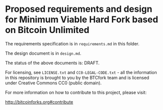 Proposed requirements and design for Minimum Viable Hard Fork based on Bitcoin Unlimited
========================================================================================

The requirements specification is in `requirements.md` in this folder.

The design document is in `design.md`.

The status of the above documents is: DRAFT.

For licensing, see `LICENSE.txt` and `CC0-LEGAL-CODE.txt` - all the
information in this repository is brought to you by the BTCfork team
and is licensed under Creative Commons CC0 (public domain).

For more information on how to contribute to this project, please visit:

  http://bitcoinforks.org#contribute
